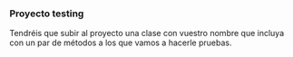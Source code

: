 ### Proyecto testing

Tendréis que subir al proyecto una clase con vuestro nombre que incluya con un par de métodos a los que vamos a hacerle pruebas.
